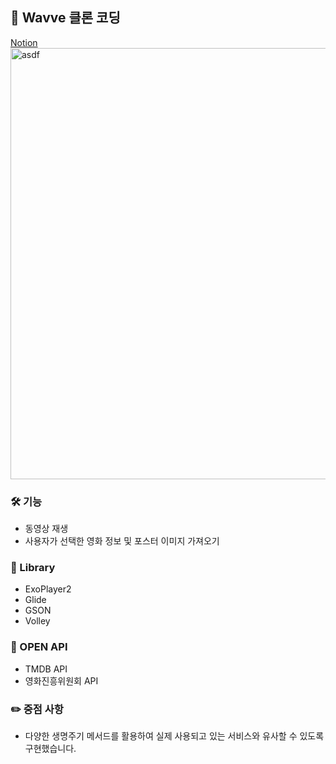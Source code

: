 ## 👋 Wavve 클론 코딩
[Notion](https://www.notion.so/Wavve-a24bac0f7c8348cab4583ec5742de9a9)   
<img width="690" alt="asdf" src="https://user-images.githubusercontent.com/89892954/136993650-6aff0cf0-ff5a-4430-a0bb-b5b9fa05c1ff.png">   
### 🛠 기능
+ 동영상 재생
+ 사용자가 선택한 영화 정보 및 포스터 이미지 가져오기    

### 📗 Library
+ ExoPlayer2
+ Glide
+ GSON
+ Volley    

### 👾 OPEN API   
+ TMDB API
+ 영화진흥위원회 API   

### ✏️ 중점 사항   
+ 다양한 생명주기 메서드를 활용하여 실제 사용되고 있는 서비스와 유사할 수 있도록 구현했습니다.  
